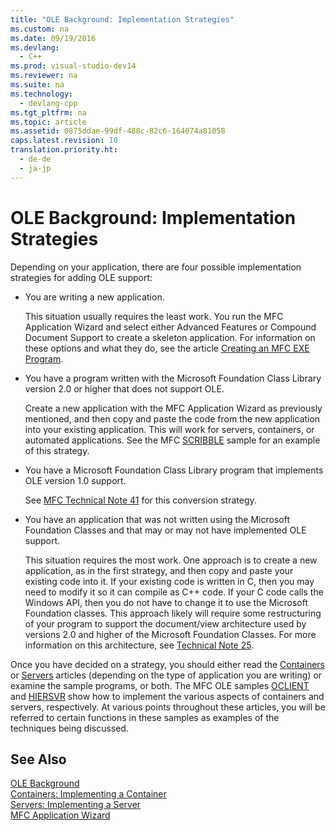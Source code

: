 ```yaml
---
title: "OLE Background: Implementation Strategies"
ms.custom: na
ms.date: 09/19/2016
ms.devlang: 
  - C++
ms.prod: visual-studio-dev14
ms.reviewer: na
ms.suite: na
ms.technology: 
  - devlang-cpp
ms.tgt_pltfrm: na
ms.topic: article
ms.assetid: 0875ddae-99df-488c-82c6-164074a81058
caps.latest.revision: 10
translation.priority.ht: 
  - de-de
  - ja-jp
---
```

# OLE Background: Implementation Strategies
Depending on your application, there are four possible implementation strategies for adding OLE support:  
  
-   You are writing a new application.  
  
     This situation usually requires the least work. You run the MFC Application Wizard and select either Advanced Features or Compound Document Support to create a skeleton application. For information on these options and what they do, see the article [Creating an MFC EXE Program](../vs140/MFC-Application-Wizard.md).  
  
-   You have a program written with the Microsoft Foundation Class Library version 2.0 or higher that does not support OLE.  
  
     Create a new application with the MFC Application Wizard as previously mentioned, and then copy and paste the code from the new application into your existing application. This will work for servers, containers, or automated applications. See the MFC [SCRIBBLE](../vs140/Visual-C---Samples.md) sample for an example of this strategy.  
  
-   You have a Microsoft Foundation Class Library program that implements OLE version 1.0 support.  
  
     See [MFC Technical Note 41](../vs140/TN041--MFC-OLE1-Migration-to-MFC-OLE-2.md) for this conversion strategy.  
  
-   You have an application that was not written using the Microsoft Foundation Classes and that may or may not have implemented OLE support.  
  
     This situation requires the most work. One approach is to create a new application, as in the first strategy, and then copy and paste your existing code into it. If your existing code is written in C, then you may need to modify it so it can compile as C++ code. If your C code calls the Windows API, then you do not have to change it to use the Microsoft Foundation classes. This approach likely will require some restructuring of your program to support the document/view architecture used by versions 2.0 and higher of the Microsoft Foundation Classes. For more information on this architecture, see [Technical Note 25](../vs140/TN025--Document--View--and-Frame-Creation.md).  
  
 Once you have decided on a strategy, you should either read the [Containers](../vs140/Containers.md) or [Servers](../vs140/Servers.md) articles (depending on the type of application you are writing) or examine the sample programs, or both. The MFC OLE samples [OCLIENT](../vs140/Visual-C---Samples.md) and [HIERSVR](../vs140/Visual-C---Samples.md) show how to implement the various aspects of containers and servers, respectively. At various points throughout these articles, you will be referred to certain functions in these samples as examples of the techniques being discussed.  
  
## See Also  
 [OLE Background](../vs140/OLE-Background.md)   
 [Containers: Implementing a Container](../vs140/Containers--Implementing-a-Container.md)   
 [Servers: Implementing a Server](../vs140/Servers--Implementing-a-Server.md)   
 [MFC Application Wizard](../vs140/MFC-Application-Wizard.md)